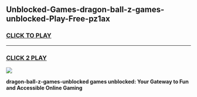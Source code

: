 
## Unblocked-Games-dragon-ball-z-games-unblocked-Play-Free-pz1ax
<h3>
<a href="https://premium76.site?title=dragon-ball-z-games-unblocked&ref=19M">CLICK TO PLAY</a></h3>
<hr>

<h3>
<a href="https://premium76.site?title=dragon-ball-z-games-unblocked&ref=19M">CLICK 2 PLAY</a>
  
</h3>

<a href="https://premium76.site?title=dragon-ball-z-games-unblocked&ref=19M"><img src="https://clearcache.store/games.png"></a>


**dragon-ball-z-games-unblocked games unblocked: Your Gateway to Fun and Accessible Online Gaming**
